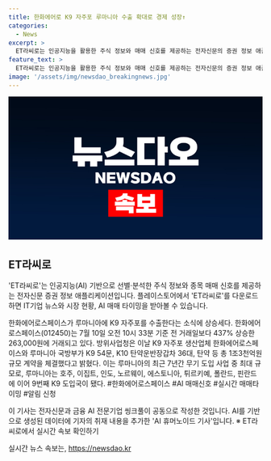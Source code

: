 ```yaml
---
title: 한화에어로 K9 자주포 루마니아 수출 확대로 경제 성장↑
categories:
  - News
excerpt: >
  ET라씨로는 인공지능을 활용한 주식 정보와 매매 신호를 제공하는 전자신문의 증권 정보 애플리케이션입니다. 한화에어로스페이스가 루마니아에 K9 자주포를 수출하는 소식에 상승세를 보이고 있습니다. 한화에어로스페이스 주가는 7월 10일 오전 10시 33분 기준 전 거래일보다 437% 상승한 263,000원에 거래 중입니다. 루마니아는 K9 도입국으로 9번째이며, 방위사업청은 1조3천억원 규모의 계약을 체결했습니다. ET라씨로 애플리케이션을 통해 실시간 시장 현황과 AI 매매 타이밍을 확인할 수 있습니다. #한화에어로스페이스 #AI매매신호 #루마니아K9도입 기록 #ET라씨로
feature_text: >
  ET라씨로는 인공지능을 활용한 주식 정보와 매매 신호를 제공하는 전자신문의 증권 정보 애플리케이션입니다. 한화에어로스페이스가 루마니아에 K9 자주포를 수출하는 소식에 상승세를 보이고 있습니다. 한화에어로스페이스 주가는 7월 10일 오전 10시 33분 기준 전 거래일보다 437% 상승한 263,000원에 거래 중입니다. 루마니아는 K9 도입국으로 9번째이며, 방위사업청은 1조3천억원 규모의 계약을 체결했습니다. ET라씨로 애플리케이션을 통해 실시간 시장 현황과 AI 매매 타이밍을 확인할 수 있습니다. #한화에어로스페이스 #AI매매신호 #루마니아K9도입 기록 #ET라씨로
image: '/assets/img/newsdao_breakingnews.jpg'
---
```


<p><img src="/assets/img/newsdao_breakingnews.jpg" alt="pcversion 속보" /></p>

<h2 data-ke-size="size26">ET라씨로</h2>

<p>'ET라씨로'는 인공지능(AI) 기반으로 선별·분석한 주식 정보와 종목 매매 신호를 제공하는 전자신문 증권 정보 애플리케이션입니다. 플레이스토어에서 'ET라씨로'를 다운로드하면 IT기업 뉴스와 시장 현황, AI 매매 타이밍을 받아볼 수 있습니다.</p>

<p data-ke-size="size16">한화에어로스페이스가 루마니아에 K9 자주포를 수출한다는 소식에 상승세다. 한화에어로스페이스(012450)는 7월 10일 오전 10시 33분 기준 전 거래일보다 437% 상승한 263,000원에 거래되고 있다. 방위사업청은 이날 K9 자주포 생산업체 한화에어로스페이스와 루마니아 국방부가 K9 54문, K10 탄약운반장갑차 36대, 탄약 등 총 1조3천억원 규모 계약을 체결했다고 밝혔다. 이는 루마니아의 최근 7년간 무기 도입 사업 중 최대 규모로, 루마니아는 호주, 이집트, 인도, 노르웨이, 에스토니아, 튀르키예, 폴란드, 핀란드에 이어 9번째 K9 도입국이 됐다. #한화에어로스페이스 #AI 매매신호 #실시간 매매타이밍 #알림 신청</p>

<p>이 기사는 전자신문과 금융 AI 전문기업 씽크풀이 공동으로 작성한 것입니다. AI를 기반으로 생성된 데이터에 기자의 취재 내용을 추가한 'AI 휴머노이드 기사'입니다. ※ ET라씨로에서 실시간 속보 확인하기</p>
실시간 뉴스 속보는, <a href="https://newsdao.kr" rel="dofollow">https://newsdao.kr</a>


